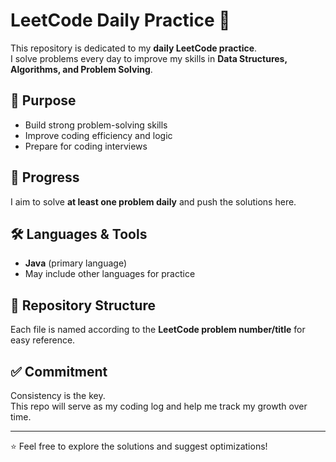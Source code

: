 # LeetCode Daily Practice 📝

This repository is dedicated to my **daily LeetCode practice**.  
I solve problems every day to improve my skills in **Data Structures, Algorithms, and Problem Solving**.

## 📌 Purpose
- Build strong problem-solving skills  
- Improve coding efficiency and logic  
- Prepare for coding interviews  

## 🚀 Progress
I aim to solve **at least one problem daily** and push the solutions here.  

## 🛠️ Languages & Tools
- **Java** (primary language)  
- May include other languages for practice  

## 📂 Repository Structure
Each file is named according to the **LeetCode problem number/title** for easy reference.  


## ✅ Commitment
Consistency is the key.  
This repo will serve as my coding log and help me track my growth over time.  

---
⭐️ Feel free to explore the solutions and suggest optimizations!
